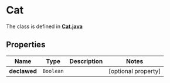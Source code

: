 

# Cat

The class is defined in **[Cat.java](../../src/main/java/org/openapitools/model/Cat.java)**

## Properties

Name | Type | Description | Notes
------------ | ------------- | ------------- | -------------
**declawed** | `Boolean` |  |  [optional property]



